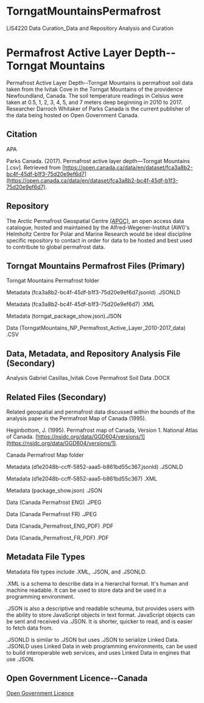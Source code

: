 # TorngatMountainsPermafrost
LIS4220 Data Curation_Data and Repository Analysis and Curation
# Permafrost Active Layer Depth--Torngat Mountains

Permafrost Active Layer Depth--Torngat Mountains is permafrost soil data taken from the Ivitak Cove in the Torngat Mountains of the providence Newfoundland, Canada. The soil temperature readings in Celsius were taken at 0.5, 1, 2, 3, 4, 5, and 7 meters deep beginning in 2010 to 2017. Researcher Darroch Whitaker of Parks Canada is the current publisher of the data being hosted on Open Government Canada.

## Citation

APA

Parks Canada. (2017). Permafrost active layer depth—Torngat Mountains [.csv]. Retrieved from [https://open.canada.ca/data/en/dataset/fca3a8b2-bc4f-45df-b1f3-75d20e9ef6d7](https://open.canada.ca/data/en/dataset/fca3a8b2-bc4f-45df-b1f3-75d20e9ef6d7).


## Repository

The Arctic Permafrost Geospatial Centre [(APGC)](https://apgc.awi.de/), an open access data catalogue, hosted and maintained by the Alfred-Wegener-Institut (AWI)'s Helmholtz Centre for Polar and Marine Research would be ideal discipline specific repository to contact in order for data to be hosted and best used to contribute to global permafrost data.

## Torngat Mountains Permafrost Files (Primary)

Torngat Mountains Permafrost folder

Metadata (fca3a8b2-bc4f-45df-b1f3-75d20e9ef6d7.jsonld) .JSONLD

Metadata (fca3a8b2-bc4f-45df-b1f3-75d20e9ef6d7) .XML

Metadata (torngat_package_show.json).JSON

Data (TorngatMountains_NP_Permafrost_Active_Layer_2010-2017_data) .CSV

## Data, Metadata, and Repository Analysis File (Secondary)

Analysis Gabriel Casillas_Ivitak Cove Permafrost Soil Data .DOCX

## Related Files (Secondary)

Related geospatial and permafrost data discussed within the bounds of the analysis paper is the Permafrost Map of Canada (1995).

Heginbottom, J. (1995). Permafrost map of Canada, Version 1. National Atlas of Canada. [https://nsidc.org/data/GGD604/versions/1](https://nsidc.org/data/GGD604/versions/1).

Canada Permafrost Map folder

Metadata (d1e2048b-ccff-5852-aaa5-b861bd55c367.jsonld) .JSONLD

Metadata (d1e2048b-ccff-5852-aaa5-b861bd55c367) .XML

Metadata (package_show.json) .JSON

Data (Canada Permafrost ENG) .JPEG

Data (Canada Permafrost FR) .JPEG

Data (Canada_Permafrost_ENG_PDF) .PDF

Data (Canada_Permafrost_FR_PDF) .PDF

## Metadata File Types

Metadata file types include .XML, .JSON, and .JSONLD.

.XML is a schema to describe data in a hierarchal format. It's human and machine readable. It can be used to store data and be used in a programming environment.

.JSON is also a descriptive and readable scheuma, but provides users with the ability to store JavaScript objects in text format. JavaScript objects can be sent and received via .JSON. It is shorter, quicker to read, and is easier to fetch data from.

.JSONLD is similar to .JSON but uses .JSON to serialize Linked Data. .JSONLD uses Linked Data in web programming environments, can be used to build interoperable web services, and uses Linked Data in engines that use .JSON.

## Open Government Licence--Canada
[Open Government Licence](https://open.canada.ca/en/open-government-licence-canada)
